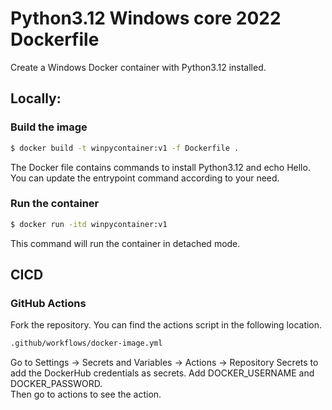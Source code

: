 # Python3.12 Windows core 2022 Dockerfile

Create a Windows Docker container with Python3.12 installed.

## Locally:

### Build the image

```sh
$ docker build -t winpycontainer:v1 -f Dockerfile .
```
The Docker file contains commands to install Python3.12 and echo Hello. You can update the entrypoint command according to your need.

### Run the container

```sh
$ docker run -itd winpycontainer:v1
```
This command will run the container in detached mode. 

## CICD

### GitHub Actions

Fork the repository. You can find the actions script in the following location.
```sh
.github/workflows/docker-image.yml
```
Go to Settings -> Secrets and Variables -> Actions -> Repository Secrets to add the DockerHub credentials as secrets. Add DOCKER_USERNAME and DOCKER_PASSWORD.  
Then go to actions to see the action.  

